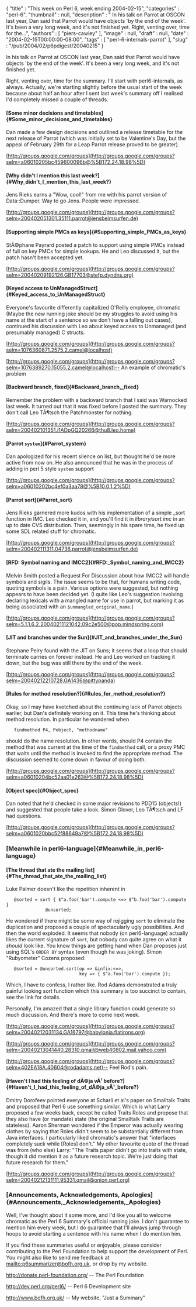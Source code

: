 {
   "title" : "This week on Perl 6, week ending 2004-02-15",
   "categories" : "perl-6",
   "thumbnail" : null,
   "description" : " In his talk on Parrot at OSCON last year, Dan said that Parrot would have objects 'by the end of the week'. It's been a very long week, and it's not finished yet. Right, venting over, time for the...",
   "authors" : [
      "piers-cawley"
   ],
   "image" : null,
   "draft" : null,
   "date" : "2004-02-15T00:00:00-08:00",
   "tags" : [
      "perl-6-internals-parrot"
   ],
   "slug" : "/pub/2004/02/p6pdigest/20040215"
}





In his talk on Parrot at OSCON last year, Dan said that Parrot would
have objects 'by the end of the week'. It's been a very long week, and
it's not finished yet.

Right, venting over, time for the summary. I'll start with
perl6-internals, as always. Actually, we're starting slightly before the
usual start of the week because about half an hour after I sent last
week's summary off I realised I'd completely missed a couple of threads.

#### [Some minor decisions and timetables]{#Some_minor_decisions_and_timetables}

Dan made a few design decisions and outlined a release timetable for the
next release of Parrot (which was initially set to be Valentine's Day,
but the appeal of February 29th for a Leap Parrot release proved to be
greater).

[http://groups.google.com/groups](http://groups.google.com/groups?selm=a06010205bc459600096b@%5B172.24.18.98%5D)

#### [Why didn't I mention this last week?]{#Why_didn't_I_mention_this_last_week?}

Jens Rieks earns a "Wow, cool!" from me with his parrot version of
Data::Dumper. Way to go Jens. People were impressed.

[http://groups.google.com/groups](http://groups.google.com/groups?selm=200402051301.35111.parrot@jensbeimsurfen.de)

#### [Supporting simple PMCs as keys]{#Supporting_simple_PMCs_as_keys}

StÃ©phane Payrard posted a patch to support using simple PMCs instead of
full on key PMCs for simple lookups. He and Leo discussed it, but the
patch hasn't been accepted yet.

[http://groups.google.com/groups](http://groups.google.com/groups?selm=20040209192126.GB17703@stefp.dyndns.org)

#### [Keyed access to UnManagedStruct]{#Keyed_access_to_UnManagedStruct}

Everyone's favourite differently capitalized O'Reilly employee,
chromatic (Maybe the new running joke should be my struggles to avoid
using his name at the start of a sentence so we don't have a falling out
cases), continued his discussion with Leo about keyed access to
Unmanaged (and presumably managed) C structs.

[http://groups.google.com/groups](http://groups.google.com/groups?selm=1076360871.2575.2.camel@localhost)

[http://groups.google.com/groups](http://groups.google.com/groups?selm=1076389270.15055.2.camel@localhost)--
An example of chromatic's problem

#### [Backward branch, fixed]{#Backward_branch,_fixed}

Remember the problem with a backward branch that I said was Warnocked
last week. It turned out that it was fixed before I posted the summary.
They don't call Leo TÃ¶tsch the Patchmonster for nothing.

[http://groups.google.com/groups](http://groups.google.com/groups?selm=200402101351.i1ADpGQ20266@thu8.leo.home)

#### [Parrot `system`]{#Parrot_system}

Dan apologized for his recent silence on list, but thought he'd be more
active from now on. He also announced that he was in the process of
adding in perl 5 style `system` support

[http://groups.google.com/groups](http://groups.google.com/groups?selm=a06010202bc4ef0a3aa78@%5B10.0.1.2%5D)

#### [Parrot sort]{#Parrot_sort}

Jens Rieks garnered more kudos with his implementation of a simple
\_sort function in IMC. Leo checked it in, and you'll find it in
*library/sort.imc* in an up to date CVS distribution. Then, seemingly in
his spare time, he fixed up some SDL related stuff for chromatic.

[http://groups.google.com/groups](http://groups.google.com/groups?selm=200402111311.04736.parrot@jensbeimsurfen.de)

#### [RFD: Symbol naming and IMCC2]{#RFD:_Symbol_naming_and_IMCC2}

Melvin Smith posted a Request For Discussion about how IMCC2 will handle
symbols and sigils. The issue seems to be that, for humans writing code,
quoting symbols is a pain. Various options were suggested, but nothing
appears to have been decided yet. (I quite like Leo's suggestion
involving declaring lexicals with a mangled name for use in parrot, but
marking it as being associated with an `$unmangled_original_name`.)

[http://groups.google.com/groups](http://groups.google.com/groups?selm=5.1.1.6.2.20040211121042.09c2e500@pop.mindspring.com)

#### [JIT and branches under the Sun]{#JIT_and_branches_under_the_Sun}

Stephane Peiry found with the JIT on Suns; it seems that a loop that
should terminate carries on forever instead. He and Leo worked on
tracking it down, but the bug was still there by the end of the week.

[http://groups.google.com/groups](http://groups.google.com/groups?selm=20040212210728.GA1436@pittypanda)

#### [Rules for method resolution?]{#Rules_for_method_resolution?}

Okay, so I may have kvetched about the continuing lack of Parrot objects
earlier, but Dan's definitely working on it. This time he's thinking
about method resolution. In particular he wondered when

       findmethod P4, Pobject, "methodname"

should do the name resolution. In other words, should P4 contain the
method that was current at the time of the `findmethod` call, or a proxy
PMC that waits until the method is invoked to find the appropriate
method. The discussion seemed to come down in favour of doing both.

[http://groups.google.com/groups](http://groups.google.com/groups?selm=a06010204bc52aa01e263@%5B172.24.18.98%5D)

#### [Object spec]{#Object_spec}

Dan noted that he'd checked in some major revisions to PDD15 (objects!)
and suggested that people take a look. Simon Glover, Leo TÃ¶tsch and LF
had questions.

[http://groups.google.com/groups](http://groups.google.com/groups?selm=a0601020bbc52f88649a7@%5B172.24.18.98%5D)

### [Meanwhile in perl6-language]{#Meanwhile_in_perl6-language}

#### [The thread that ate the mailing list]{#The_thread_that_ate_the_mailing_list}

Luke Palmer doesn't like the repetition inherent in

       @sorted = sort { $^a.foo('bar').compute <=> $^b.foo('bar').compute }
                   @unsorted;

He wondered if there might be some way of rejigging `sort` to eliminate
the duplication and proposed a couple of spectacularly ugly
possibilities. And then the world exploded. It seems that nobody (on
perl6-language) actually likes the current signature of `sort`, but
nobody can quite agree on what it *should* look like. You know things
are getting hand when Dan proposes just using SQL's `ORDER BY` syntax
(even though he was joking). Simon "Rubyometer" Cozens proposed:

       @sorted = @unsorted.sort(op => &infix:<=>, 
                                key => { $^a.foo('bar').compute });

Which, I have to confess, I rather like. Rod Adams demonstrated a truly
painful looking sort function which this summary is too succinct to
contain, see the link for details.

Personally, I'm amazed that a single library function could generate so
much discussion. And there's more to come next week.

[http://groups.google.com/groups](http://groups.google.com/groups?selm=20040212031134.GA16797@babylonia.flatirons.org)

[http://groups.google.com/groups](http://groups.google.com/groups?selm=20040213041440.28310.qmail@web40802.mail.yahoo.com)

[http://groups.google.com/groups](http://groups.google.com/groups?selm=402EA18A.40604@rodadams.net)--
Feel Rod's pain.

#### [Haven't I had this feeling of dÃ©ja vÃ¹ before?]{#Haven't_I_had_this_feeling_of_dÃ©ja_vÃ¹_before?}

Dmitry Dorofeev pointed everyone at Scharli et al's paper on Smalltalk
Traits and proposed that Perl 6 use something similar. Which is what
Larry proposed a few weeks back, except he called Traits Roles and
propose that they also have (or mandate) state (the original Smalltalk
Traits are stateless). Aaron Sherman wondered if the Emperor was
actually wearing clothes by saying that Roles didn't seem to be
substantially different from Java interfaces. I particularly liked
chromatic's answer that "interfaces completely suck while \[Roles\]
don't." My other favourite quote of the thread was from (who else)
Larry: "The Traits paper didn't go into traits with state, though it did
mention it as a future research topic. We're just doing that future
research for them."

[http://groups.google.com/groups](http://groups.google.com/groups?selm=20040212131111.95331.qmail@onion.perl.org)

### [Announcements, Acknowledgements, Apologies]{#Announcements,_Acknowledgements,_Apologies}

Well, I've thought about it some more, and I'd like you all to welcome
chromatic as the Perl 6 Summary's official running joke. I don't
guarantee to mention him every week, but I do guarantee that I'll always
jump through hoops to avoid starting a sentence with his name when I do
mention him.

If you find these summaries useful or enjoyable, please consider
contributing to the Perl Foundation to help support the development of
Perl. You might also like to send me feedback at
[mailto:p6summarizer@bofh.org.uk](mailto:p6summarizer@bofh.org.uk), or
drop by my website.

<http://donate.perl-foundation.org/> -- The Perl Foundation

<http://dev.perl.org/perl6/> -- Perl 6 Development site

<http://www.bofh.org.uk/> -- My website, "Just a Summary"


